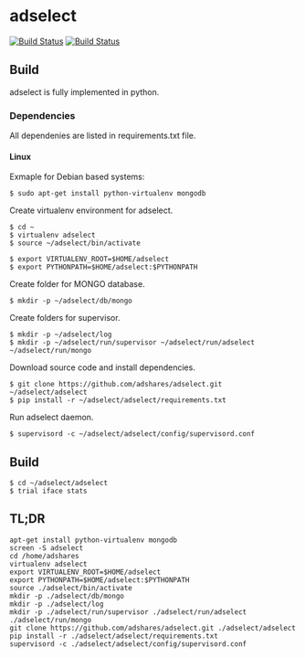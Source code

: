 # adselect
[![Build Status](https://travis-ci.org/adshares/adselect.svg?branch=master)](https://travis-ci.org/adshares/adselect)
[![Build Status](https://sonarcloud.io/api/project_badges/measure?project=adshares-adselect&metric=alert_status)](https://sonarcloud.io/dashboard?id=adshares-adselect)
## Build
adselect is fully implemented in python.

### Dependencies

All dependenies are listed in requirements.txt file.

#### Linux

Exmaple for Debian based systems:
```
$ sudo apt-get install python-virtualenv mongodb
```

Create virtualenv environment for adselect.
```
$ cd ~
$ virtualenv adselect
$ source ~/adselect/bin/activate

$ export VIRTUALENV_ROOT=$HOME/adselect
$ export PYTHONPATH=$HOME/adselect:$PYTHONPATH
```

Create folder for MONGO database.
```
$ mkdir -p ~/adselect/db/mongo
```


Create folders for supervisor.
```
$ mkdir -p ~/adselect/log
$ mkdir -p ~/adselect/run/supervisor ~/adselect/run/adselect ~/adselect/run/mongo
```

Download source code and install dependencies.
```
$ git clone https://github.com/adshares/adselect.git ~/adselect/adselect
$ pip install -r ~/adselect/adselect/requirements.txt
```

Run adselect daemon.
```
$ supervisord -c ~/adselect/adselect/config/supervisord.conf
```

## Build
```
$ cd ~/adselect/adselect
$ trial iface stats
```
## TL;DR
```
apt-get install python-virtualenv mongodb
screen -S adselect
cd /home/adshares
virtualenv adselect
export VIRTUALENV_ROOT=$HOME/adselect
export PYTHONPATH=$HOME/adselect:$PYTHONPATH
source ./adselect/bin/activate
mkdir -p ./adselect/db/mongo
mkdir -p ./adselect/log
mkdir -p ./adselect/run/supervisor ./adselect/run/adselect ./adselect/run/mongo
git clone https://github.com/adshares/adselect.git ./adselect/adselect
pip install -r ./adselect/adselect/requirements.txt
supervisord -c ./adselect/adselect/config/supervisord.conf
```
